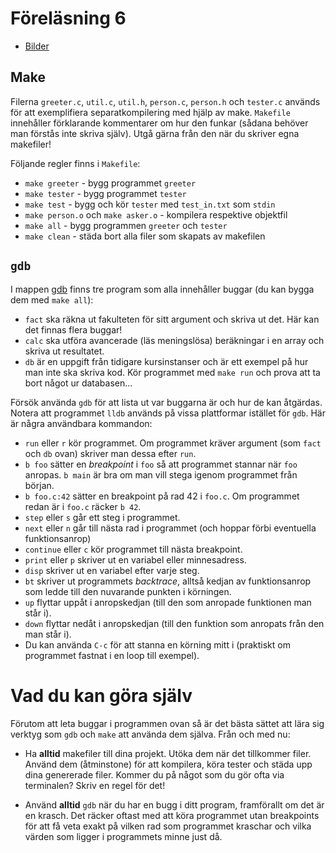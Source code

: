 # Föreläsning 6

* [Bilder](f6.pdf)

## Make

Filerna `greeter.c`, `util.c`, `util.h`, `person.c`, `person.h`
och `tester.c` används för att exemplifiera separatkompilering med
hjälp av make. `Makefile` innehåller förklarande kommentarer om
hur den funkar (sådana behöver man förstås inte skriva själv).
Utgå gärna från den när du skriver egna makefiler!

Följande regler finns i `Makefile`:

* `make greeter` - bygg programmet `greeter`
* `make tester` - bygg programmet `tester`
* `make test` - bygg och kör `tester` med `test_in.txt` som
  `stdin`
* `make person.o` och `make asker.o` - kompilera respektive
  objektfil
* `make all` - bygg programmen `greeter` och `tester`
* `make clean` - städa bort alla filer som skapats av makefilen

## `gdb`

I mappen [gdb](gdb) finns tre program som alla innehåller buggar
(du kan bygga dem med `make all`):

* `fact` ska räkna ut fakulteten för sitt argument och skriva ut
  det. Här kan det finnas flera buggar!
* `calc` ska utföra avancerade (läs meningslösa) beräkningar i en
  array och skriva ut resultatet.
* `db` är en uppgift från tidigare kursinstanser och är ett
  exempel på hur man inte ska skriva kod. Kör programmet med `make
  run` och prova att ta bort något ur databasen...

Försök använda `gdb` för att lista ut var buggarna är och hur de kan
åtgärdas. Notera att programmet `lldb` används på vissa
plattformar istället för `gdb`. Här är några användbara kommandon:

* `run` eller `r` kör programmet. Om programmet kräver argument
  (som `fact` och `db` ovan) skriver man dessa efter `run`.
* `b foo` sätter en *breakpoint* i `foo` så att programmet stannar
  när `foo` anropas. `b main` är bra om man vill stega igenom
  programmet från början.
* `b foo.c:42` sätter en breakpoint på rad 42 i `foo.c`. Om
  programmet redan är i `foo.c` räcker `b 42`.
* `step` eller `s` går ett steg i programmet.
* `next` eller `n` går till nästa rad i programmet (och hoppar
  förbi eventuella funktionsanrop)
* `continue` eller `c` kör programmet till nästa breakpoint.
* `print` eller `p` skriver ut en variabel eller minnesadress.
* `disp` skriver ut en variabel efter varje steg.
* `bt` skriver ut programmets *backtrace*, alltså kedjan av
  funktionsanrop som ledde till den nuvarande punkten i körningen.
* `up` flyttar uppåt i anropskedjan (till den som anropade
  funktionen man står i).
* `down` flyttar nedåt i anropskedjan (till den funktion som
  anropats från den man står i).
* Du kan använda `C-c` för att stanna en körning mitt i (praktiskt
  om programmet fastnat i en loop till exempel).

# Vad du kan göra själv

Förutom att leta buggar i programmen ovan så är det bästa sättet
att lära sig verktyg som `gdb` och `make` att använda dem själva.
Från och med nu:

* Ha **alltid** makefiler till dina projekt. Utöka dem när det
  tillkommer filer. Använd dem (åtminstone) för att kompilera,
  köra tester och städa upp dina genererade filer. Kommer du på
  något som du gör ofta via terminalen? Skriv en regel för det!

* Använd **alltid** `gdb` när du har en bugg i ditt program,
  framförallt om det är en krasch. Det räcker oftast med att köra
  programmet utan breakpoints för att få veta exakt på vilken rad
  som programmet kraschar och vilka värden som ligger i
  programmets minne just då.